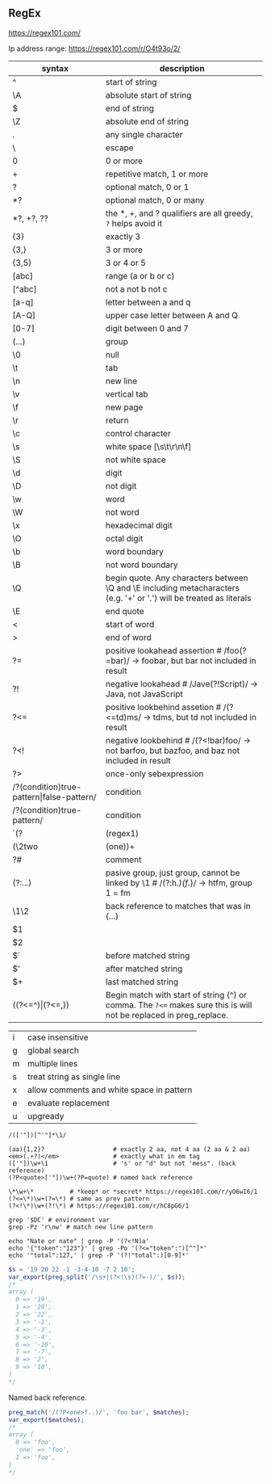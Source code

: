 RegEx
-

https://regex101.com/

Ip address range: https://regex101.com/r/O4t93o/2/

| syntax                                   | description |
|------------------------------------------|-------------|
|^                                         | start of string |
|\A                                        | absolute start of string |
|$                                         | end of string |
|\Z                                        | absolute end of string |
|.                                         | any single character |
|\                                         | escape |
|0                                         | 0 or more |
|+                                         | repetitive match, 1 or more |
|?                                         | optional match, 0 or 1 |
|*?                                        | optional match, 0 or many |
|*?, +?, ??                                | the *, +, and ? qualifiers are all greedy, `?` helps avoid it |
|{3}                                       | exactly 3 |
|{3,}                                      | 3 or more |
|{3,5}                                     | 3 or 4 or 5 |
|[abc]                                     | range (a or b or c) |
|[^abc]                                    | not a not b not c |
|[a-q]                                     | letter between a and q |
|[A-Q]                                     | upper case letter between A and Q |
|[0-7]                                     | digit between 0 and 7 |
|(...)                                     | group |
|\0                                        | null |
|\t                                        | tab |
|\n                                        | new line |
|\v                                        | vertical tab |
|\f                                        | new page |
|\r                                        | return |
|\c                                        | control character |
|\s                                        | white space [\s\t\r\n\f] |
|\S                                        | not white space |
|\d                                        | digit |
|\D                                        | not digit |
|\w                                        | word |
|\W                                        | not word |
|\x                                        | hexadecimal digit |
|\O                                        | octal digit |
|\b                                        | word boundary |
|\B                                        | not word boundary |
|\Q                                        | begin quote. Any characters between \Q and \E including metacharacters (e.g. '+' or '.') will be treated as literals |
|\E                                        | end quote |
|\<                                        | start of word |
|\>                                        | end of word |
|?=                                        | positive lookahead assertion # /foo(?=bar)/ -> foobar, but bar not included in result |
|?!                                        | negative lookahead # /Jave(?!Script)/ -> Java, not JavaScript |
|?<=                                       | positive lookbehind assetion # /(?<=td)ms/ -> tdms, but td not included in result |
|?<!                                       | negative lookbehind # /(?<!bar)foo/ -> not barfoo, but bazfoo, and baz not included in result |
|?>                                        | once-only sebexpression |
|/?(condition)true-pattern\|false-pattern/ | condition |
|/?(condition)true-pattern/                | condition |
|`(?|(regex1)|(regex2))`                   | branch reset group |
|(\2two|(one))+                            | forward references # /(\2two|(one))+/ -> oneonetwo
|?#                                        | comment |
|(?:...)                                   | pasive group, just group, cannot be linked by \1 # /(?:h.*)(f.*)/ -> htfm, group 1 = fm |
|\1\2                                      | back reference to matches that was in (...) |
|$1                                        | |
|$2                                        | |
|$`                                        | before matched string |
|$'                                        | after matched string |
|$+                                        | last matched string |
|((?<=^)\|(?<=,))                          | Begin match with start of string (^) or comma. The `?<=` makes sure this is will not be replaced in preg_replace. |

|   |   |
|---|---|
| i | case insensitive |
| g | global search |
| m | multiple lines |
| s | treat string as single line |
| x | allow comments and white space in pattern |
| e | evaluate replacement |
| u | upgready|unicode |

````
/(['"])[^'"]*\1/

(aa){1,2}?                   # exactly 2 aa, not 4 aa (2 aa & 2 aa)
<em>(.+?)</em>               # exactly what in em tag
(['"])\w+\1                  # 's' or "d" but not 'mess". (back reference)
(?P<quote>['"])\w+(?P=quote) # named back reference

\*\w+\*          # *keep* or *secret* https://regex101.com/r/yO6wI6/1
(?<=\*)\w+(?=\*) # same as prev pattern
(?<!\*)\w+(?!\*) # https://regex101.com/r/hC8pG6/1
````

````
grep '$DC' # environment var
grep -Pz 'r\nw' # match new line pattern

echo "Nate or nate" | grep -P '(?<!N)a'
echo '{"token":"123"}' | grep -Po '(?<="token":")[^"]*'
echo '"total":127,' | grep -P '(?!"total":)[0-9]*'
````

````php
$s = '19 20 22 -1 -3-4-10 -7 2 10';
var_export(preg_split('/\s+|(?<!\s)(?=-)/', $s));
/*
array (
  0 => '19',
  1 => '20',
  2 => '22',
  3 => '-1',
  4 => '-3',
  5 => '-4',
  6 => '-10',
  7 => '-7',
  8 => '2',
  9 => '10',
)
*/
````

Named back reference.

````php
preg_match('/(?P<one>f..)/', 'foo bar', $matches);
var_export($matches);
/*
array (
  0 => 'foo',
  'one' => 'foo',
  1 => 'foo',
)
*/
````
